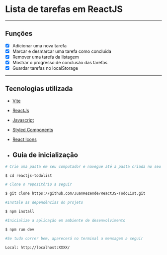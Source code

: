 # Lista de tarefas em ReactJS

---

## Funções

- [x] Adicionar uma nova tarefa
- [x] Marcar e desmarcar uma tarefa como concluída
- [x] Remover uma tarefa da listagem
- [x] Mostrar o progresso de conclusão das tarefas
- [x] Guardar tarefas no localStorage

---

## Tecnologias utilizada

- [Vite](https://vitejs.dev/)
- [ReactJs](https://reactjs.org)
- [Javascript](https://developer.mozilla.org/pt-BR/docs/Web/JavaScript)
- [Styled Components](https://styled-components.com/)
- [React Icons](https://react-icons.github.io/react-icons/)

- ## Guia de inicialização

```bash
# Crie uma pasta em seu computador e navegue até a pasta criada no seu terminal

$ cd reactjs-todolist

# Clone o repositório a seguir

$ git clone https://github.com/JuanRezende/ReactJS-TodoList.git

#Instale as dependências do projeto

$ npm install

#Inicialize a aplicação em ambiente de desenvolvimento

$ npm run dev

#Se tudo correr bem, aparecerá no terminal a mensagem a seguir

Local: http://localhost:XXXX/
```
